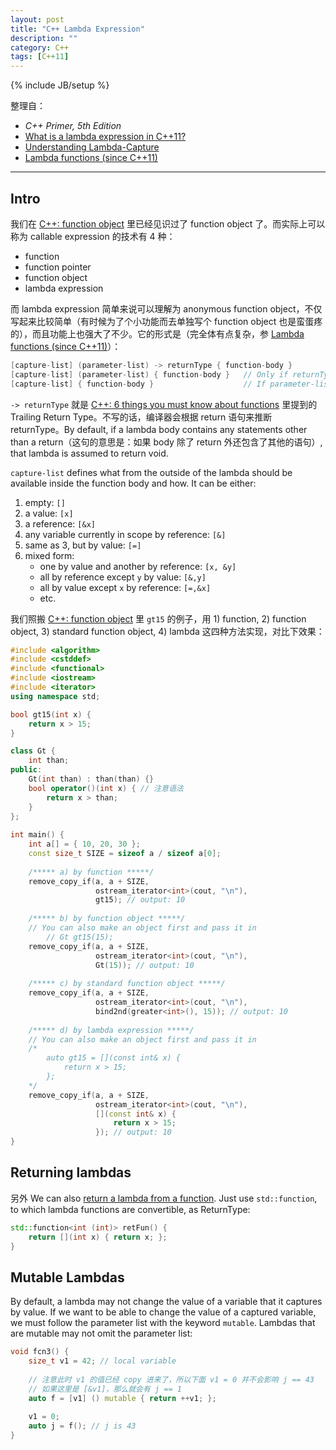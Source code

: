 ```yaml
---
layout: post
title: "C++ Lambda Expression"
description: ""
category: C++
tags: [C++11]
---
```

{% include JB/setup %}

整理自：

- _C++ Primer, 5th Edition_
- [What is a lambda expression in C++11?](http://stackoverflow.com/questions/7627098/what-is-a-lambda-expression-in-c11)
- [Understanding Lambda-Capture](https://software.intel.com/sites/products/documentation/doclib/iss/2013/compiler/cpp-lin/GUID-835983D0-9779-422E-B339-0205358CAACC.htm)
- [Lambda functions (since C++11)](http://en.cppreference.com/w/cpp/language/lambda)

-----

## Intro

我们在 [C++: function object](/c++/2015/04/21/cpp-function-object) 里已经见识过了 function object 了。而实际上可以称为 callable expression 的技术有 4 种：

- function
- function pointer
- function object
- lambda expression

而 lambda expression 简单来说可以理解为 anonymous function object，不仅写起来比较简单（有时候为了个小功能而去单独写个 function object 也是蛮蛋疼的），而且功能上也强大了不少。它的形式是（完全体有点复杂，参 [Lambda functions (since C++11)](http://en.cppreference.com/w/cpp/language/lambda)）：

```cpp
[capture-list] (parameter-list) -> returnType { function-body }
[capture-list] (parameter-list) { function-body }	// Only if returnType can be deduced from return statements
[capture-list] { function-body } 					// If parameter-list is void, you can omit the parenthese
```

`-> returnType` 就是 [C++: 6 things you must know about functions](/c++/2015/05/03/cpp-things-you-must-know-about-functions) 里提到的 Trailing Return Type。不写的话，编译器会根据 return 语句来推断 returnType。By default, if a lambda body contains any statements other than a return（这句的意思是：如果 body 除了 return 外还包含了其他的语句）, that lambda is assumed to return void.

`capture-list` defines what from the outside of the lambda should be available inside the function body and how. It can be either:

1. empty: `[]`
1. a value: `[x]`
1. a reference: `[&x]`
1. any variable currently in scope by reference: `[&]`
1. same as 3, but by value: `[=]`
1. mixed form:
	- one by value and another by reference: `[x, &y]`
	- all by reference except `y` by value: `[&,y]`
	- all by value except `x` by reference: `[=,&x]`
	- etc.
	
我们照搬 [C++: function object](/c++/2015/04/21/cpp-function-object) 里 `gt15` 的例子，用 1) function, 2) function object, 3) standard function object, 4) lambda 这四种方法实现，对比下效果：

```cpp
#include <algorithm>
#include <cstddef>
#include <functional>
#include <iostream>
#include <iterator>
using namespace std;

bool gt15(int x) {
    return x > 15;
}

class Gt {
    int than;
public:
    Gt(int than) : than(than) {}
    bool operator()(int x) { // 注意语法 
        return x > than;
    }
};
 
int main() {
    int a[] = { 10, 20, 30 };
    const size_t SIZE = sizeof a / sizeof a[0];
    
    /***** a) by function *****/
    remove_copy_if(a, a + SIZE,
                   ostream_iterator<int>(cout, "\n"),
                   gt15); // output: 10
    
	/***** b) by function object *****/ 
	// You can also make an object first and pass it in
		// Gt gt15(15);
    remove_copy_if(a, a + SIZE,
                   ostream_iterator<int>(cout, "\n"),
                   Gt(15)); // output: 10
    
    /***** c) by standard function object *****/ 
    remove_copy_if(a, a + SIZE,
                   ostream_iterator<int>(cout, "\n"),
                   bind2nd(greater<int>(), 15)); // output: 10
    
    /***** d) by lambda expression *****/ 
    // You can also make an object first and pass it in
    /*
		auto gt15 = [](const int& x) {
			return x > 15;
		};
	*/
    remove_copy_if(a, a + SIZE,
				   ostream_iterator<int>(cout, "\n"),
                   [](const int& x) {
					   return x > 15;
				   }); // output: 10
}
```

## Returning lambdas

另外 We can also [return a lambda from a function](http://stackoverflow.com/a/4727021). Just use `std::function`, to which lambda functions are convertible, as ReturnType:

```cpp
std::function<int (int)> retFun() {
    return [](int x) { return x; };
}
```

## Mutable Lambdas

By default, a lambda may not change the value of a variable that it captures by value. If we want to be able to change the value of a captured variable, we must follow the parameter list with the keyword `mutable`. Lambdas that are mutable may not omit the parameter list:

```cpp
void fcn3() {
	size_t v1 = 42; // local variable
	
	// 注意此时 v1 的值已经 copy 进来了，所以下面 v1 = 0 并不会影响 j == 43
	// 如果这里是 [&v1]，那么就会有 j == 1
	auto f = [v1] () mutable { return ++v1; };
	
	v1 = 0;
	auto j = f(); // j is 43
}
```

